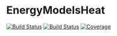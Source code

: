# EnergyModelsHeat

[![Build Status](https://github.com/lars.hellemo/EnergyModelsHeat.jl/actions/workflows/CI.yml/badge.svg?branch=main)](https://github.com/lars.hellemo/EnergyModelsHeat.jl/actions/workflows/CI.yml?query=branch%3Amain)
[![Build Status](https://gitlab.sintef.no/lars.hellemo/EnergyModelsHeat.jl/badges/main/pipeline.svg)](https://gitlab.sintef.no/lars.hellemo/EnergyModelsHeat.jl/pipelines)
[![Coverage](https://gitlab.sintef.no/lars.hellemo/EnergyModelsHeat.jl/badges/main/coverage.svg)](https://gitlab.sintef.no/lars.hellemo/EnergyModelsHeat.jl/commits/main)
